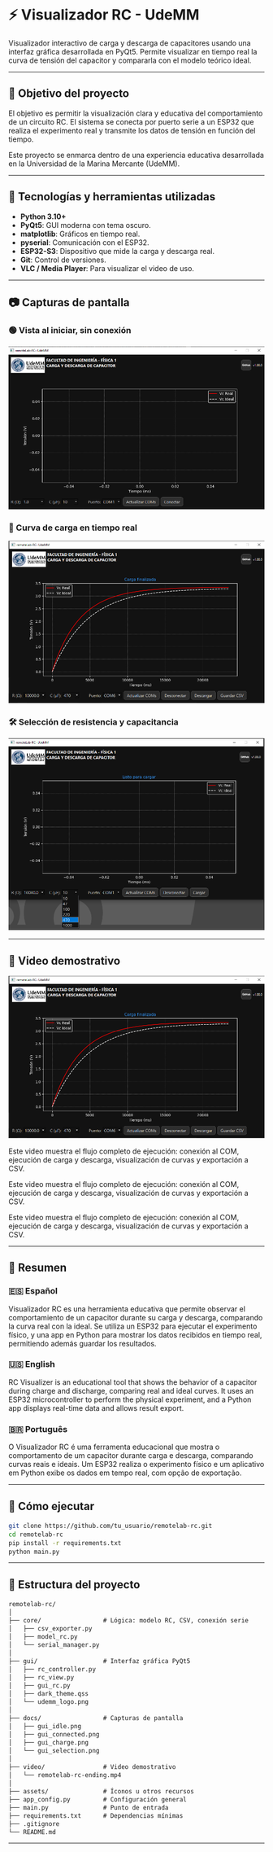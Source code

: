 # ⚡ Visualizador RC - UdeMM

Visualizador interactivo de carga y descarga de capacitores usando una interfaz gráfica desarrollada en PyQt5. Permite visualizar en tiempo real la curva de tensión del capacitor y compararla con el modelo teórico ideal.

---

## 🎯 Objetivo del proyecto

El objetivo es permitir la visualización clara y educativa del comportamiento de un circuito RC. El sistema se conecta por puerto serie a un ESP32 que realiza el experimento real y transmite los datos de tensión en función del tiempo.

Este proyecto se enmarca dentro de una experiencia educativa desarrollada en la Universidad de la Marina Mercante (UdeMM).

---

## 🧠 Tecnologías y herramientas utilizadas

- **Python 3.10+**
- **PyQt5**: GUI moderna con tema oscuro.
- **matplotlib**: Gráficos en tiempo real.
- **pyserial**: Comunicación con el ESP32.
- **ESP32-S3**: Dispositivo que mide la carga y descarga real.
- **Git**: Control de versiones.
- **VLC / Media Player**: Para visualizar el video de uso.

---

## 📷 Capturas de pantalla

### 🟢 Vista al iniciar, sin conexión
![GUI Idle](docs/gui_idle.png)


### 🔴 Curva de carga en tiempo real
![Curva de carga](docs/gui_charge.png)

### 🛠️ Selección de resistencia y capacitancia
![Selección RC](docs/gui_selection.png)

---


## 🎥 Video demostrativo

[![Ver video](remotelab-rc/docs/gui_charge.png)](video/remotelab-rc-ending.mp4)

Este video muestra el flujo completo de ejecución: conexión al COM, ejecución de carga y descarga, visualización de curvas y exportación a CSV.


Este video muestra el flujo completo de ejecución: conexión al COM, ejecución de carga y descarga, visualización de curvas y exportación a CSV.

Este video muestra el flujo completo de ejecución: conexión al COM, ejecución de carga y descarga, visualización de curvas y exportación a CSV.

---

## 📝 Resumen

### 🇪🇸 Español
Visualizador RC es una herramienta educativa que permite observar el comportamiento de un capacitor durante su carga y descarga, comparando la curva real con la ideal. Se utiliza un ESP32 para ejecutar el experimento físico, y una app en Python para mostrar los datos recibidos en tiempo real, permitiendo además guardar los resultados.

### 🇺🇸 English
RC Visualizer is an educational tool that shows the behavior of a capacitor during charge and discharge, comparing real and ideal curves. It uses an ESP32 microcontroller to perform the physical experiment, and a Python app displays real-time data and allows result export.

### 🇧🇷 Português
O Visualizador RC é uma ferramenta educacional que mostra o comportamento de um capacitor durante carga e descarga, comparando curvas reais e ideais. Um ESP32 realiza o experimento físico e um aplicativo em Python exibe os dados em tempo real, com opção de exportação.

---

## 🚀 Cómo ejecutar

```bash
git clone https://github.com/tu_usuario/remotelab-rc.git
cd remotelab-rc
pip install -r requirements.txt
python main.py
```

---

## 📁 Estructura del proyecto

```
remotelab-rc/
│
├── core/                 # Lógica: modelo RC, CSV, conexión serie
│   ├── csv_exporter.py
│   ├── model_rc.py
│   └── serial_manager.py
│
├── gui/                  # Interfaz gráfica PyQt5
│   ├── rc_controller.py
│   ├── rc_view.py
│   ├── gui_rc.py
│   ├── dark_theme.qss
│   └── udemm_logo.png
│
├── docs/                 # Capturas de pantalla
│   ├── gui_idle.png
│   ├── gui_connected.png
│   ├── gui_charge.png
│   └── gui_selection.png
│
├── video/                # Video demostrativo
│   └── remotelab-rc-ending.mp4
│
├── assets/               # Íconos u otros recursos
├── app_config.py         # Configuración general
├── main.py               # Punto de entrada
├── requirements.txt      # Dependencias mínimas
├── .gitignore
└── README.md
```

---


